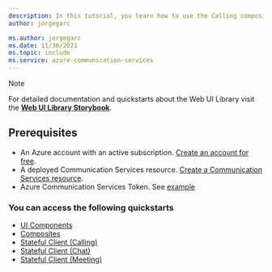 ```yaml
---
description: In this tutorial, you learn how to use the Calling composite on Web
author: jorgegarc

ms.author: jorgegarc
ms.date: 11/30/2021
ms.topic: include
ms.service: azure-communication-services
---
```


> [!NOTE]
> For detailed documentation and quickstarts about the Web UI Library visit the [**Web UI Library Storybook**](https://azure.github.io/communication-ui-library).

## Prerequisites

- An Azure account with an active subscription. [Create an account for free](https://azure.microsoft.com/free/?WT.mc_id=A261C142F).
- A deployed Communication Services resource. [Create a Communication Services resource](../../../create-communication-resource.md).
- Azure Communication Services Token. See [example](../../../identity/quick-create-identity.md)

### You can access the following quickstarts

- [UI Components](https://azure.github.io/communication-ui-library/?path=/story/quickstarts-uicomponents--page)
- [Composites](https://azure.github.io/communication-ui-library/?path=/story/quickstarts-composites--page)
- [Stateful Client (Calling)](https://azure.github.io/communication-ui-library/?path=/story/composites-call-basicexample--basic-example)
- [Stateful Client (Chat)](https://azure.github.io/communication-ui-library/?path=/story/composites-chat-basicexample--basic-example)
- [Stateful Client (Meeting)](https://azure.github.io/communication-ui-library/?path=/story/composites-meeting-basicexample--basic-example)
